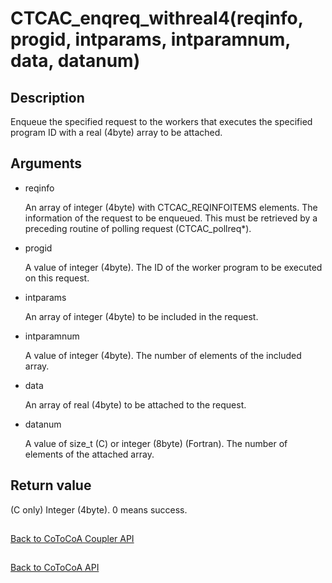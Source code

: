 CTCAC_enqreq_withreal4(reqinfo, progid, intparams, intparamnum, data, datanum)
=====

Description
-----

Enqueue the specified request to the workers that executes the specified program ID with
a real (4byte) array to be attached.

Arguments
-----

- reqinfo

  An array of integer (4byte) with CTCAC_REQINFOITEMS elements. 
  The information of the request to be enqueued. 
  This must be retrieved by a preceding routine of polling request (CTCAC_pollreq\*).

- progid

  A value of integer (4byte). 
  The ID of the worker program to be executed on this request.

- intparams

  An array of integer (4byte) to be included in the request.

- intparamnum

  A value of integer (4byte). 
  The number of elements of the included array.

- data

  An array of real (4byte) to be attached to the request.

- datanum

  A value of size_t (C) or integer (8byte) (Fortran). 
  The number of elements of the attached array.


Return value
-----

(C only) Integer (4byte). 0 means success.

##

[Back to CoToCoA Coupler API](../API-coupler.md "Back to CoToCoA Coupler API")

##

[Back to CoToCoA API](../API.md "Back to CoToCoA API")
